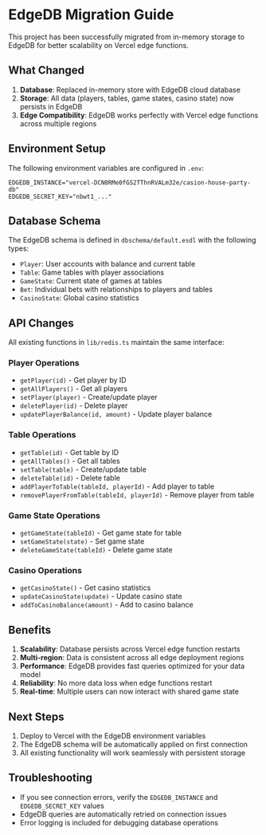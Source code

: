 # EdgeDB Migration Guide

This project has been successfully migrated from in-memory storage to EdgeDB for better scalability on Vercel edge functions.

## What Changed

1. **Database**: Replaced in-memory store with EdgeDB cloud database
2. **Storage**: All data (players, tables, game states, casino state) now persists in EdgeDB
3. **Edge Compatibility**: EdgeDB works perfectly with Vercel edge functions across multiple regions

## Environment Setup

The following environment variables are configured in `.env`:

```
EDGEDB_INSTANCE="vercel-DCN0RMe0fGS2TThnRVALm32e/casion-house-party-db"
EDGEDB_SECRET_KEY="nbwt1_..."
```

## Database Schema

The EdgeDB schema is defined in `dbschema/default.esdl` with the following types:
- `Player`: User accounts with balance and current table
- `Table`: Game tables with player associations
- `GameState`: Current state of games at tables
- `Bet`: Individual bets with relationships to players and tables
- `CasinoState`: Global casino statistics

## API Changes

All existing functions in `lib/redis.ts` maintain the same interface:

### Player Operations
- `getPlayer(id)` - Get player by ID
- `getAllPlayers()` - Get all players
- `setPlayer(player)` - Create/update player
- `deletePlayer(id)` - Delete player
- `updatePlayerBalance(id, amount)` - Update player balance

### Table Operations  
- `getTable(id)` - Get table by ID
- `getAllTables()` - Get all tables
- `setTable(table)` - Create/update table
- `deleteTable(id)` - Delete table
- `addPlayerToTable(tableId, playerId)` - Add player to table
- `removePlayerFromTable(tableId, playerId)` - Remove player from table

### Game State Operations
- `getGameState(tableId)` - Get game state for table
- `setGameState(state)` - Set game state
- `deleteGameState(tableId)` - Delete game state

### Casino Operations
- `getCasinoState()` - Get casino statistics
- `updateCasinoState(update)` - Update casino state
- `addToCasinoBalance(amount)` - Add to casino balance

## Benefits

1. **Scalability**: Database persists across Vercel edge function restarts
2. **Multi-region**: Data is consistent across all edge deployment regions
3. **Performance**: EdgeDB provides fast queries optimized for your data model
4. **Reliability**: No more data loss when edge functions restart
5. **Real-time**: Multiple users can now interact with shared game state

## Next Steps

1. Deploy to Vercel with the EdgeDB environment variables
2. The EdgeDB schema will be automatically applied on first connection
3. All existing functionality will work seamlessly with persistent storage

## Troubleshooting

- If you see connection errors, verify the `EDGEDB_INSTANCE` and `EDGEDB_SECRET_KEY` values
- EdgeDB queries are automatically retried on connection issues
- Error logging is included for debugging database operations